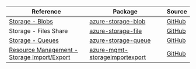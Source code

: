 | Reference | Package | Source |
|---|---|---|
|[Storage - Blobs](storage-blob-readme.md)|[azure-storage-blob](https://pypi.org/project/azure-storage-blob)|[GitHub](https://github.com/Azure/azure-sdk-for-python/blob/main/sdk/storage/azure-storage-blob)|
|Storage - Files Share|[azure-storage-file](https://pypi.org/project/azure-storage-file)|[GitHub](https://github.com/Azure/azure-sdk-for-python/blob/main/)|
|[Storage - Queues](storage-queue-readme.md)|[azure-storage-queue](https://pypi.org/project/azure-storage-queue)|[GitHub](https://github.com/Azure/azure-sdk-for-python/blob/main/sdk/storage/azure-storage-queue)|
|[Resource Management - Storage Import/Export](mgmt-storageimportexport-readme.md)|[azure-mgmt-storageimportexport](https://pypi.org/project/azure-mgmt-storageimportexport)|[GitHub](https://github.com/Azure/azure-sdk-for-python/blob/main/sdk/storage/azure-mgmt-storageimportexport)|
